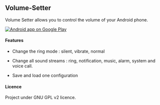 ## Volume-Setter

Volume Setter allows you to control the volume of your Android phone. 

<a href="https://play.google.com/store/apps/details?id=fr.android.volumesetter"><img alt="Android app on Google Play" src="https://developer.android.com/images/brand/en_app_rgb_wo_45.png" /></a>


#### Features
* Change the ring mode : silent, vibrate, normal

* Change all sound streams : ring, notification, music, alarm, system and voice call.

* Save and load one configuration


#### Licence
Project under GNU GPL v2 licence.
